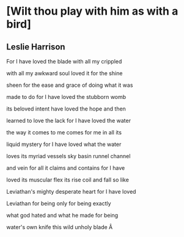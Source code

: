 # [Wilt thou play with him as with a bird]
## Leslie Harrison
For I have loved the blade with all my crippled

with all my awkward soul loved it for the shine

sheen for the ease and grace of doing what it was

made to do for I have loved the stubborn womb

its beloved intent have loved the hope and then

learned to love the lack for I have loved the water

the way it comes to me comes for me in all its

liquid mystery for I have loved what the water

loves its myriad vessels sky basin runnel channel

and vein for all it claims and contains for I have

loved its muscular flex its rise coil and fall so like

Leviathan's mighty desperate heart for I have loved

Leviathan for being only for being exactly

what god hated and what he made for being

water's own knife this wild unholy blade
Â